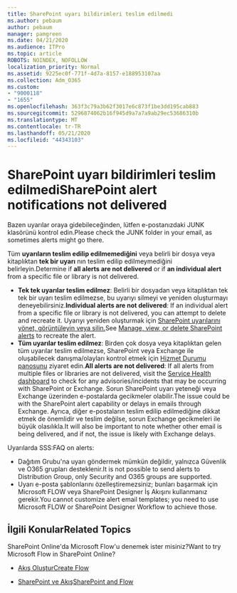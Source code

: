 ```yaml
---
title: SharePoint uyarı bildirimleri teslim edilmedi
ms.author: pebaum
author: pebaum
manager: pamgreen
ms.date: 04/21/2020
ms.audience: ITPro
ms.topic: article
ROBOTS: NOINDEX, NOFOLLOW
localization_priority: Normal
ms.assetid: 9225ec0f-771f-4d7a-8157-e188953107aa
ms.collection: Adm_O365
ms.custom:
- "9000118"
- "1655"
ms.openlocfilehash: 363f3c79a3b62f3017e6c873f1be3dd195cab883
ms.sourcegitcommit: 5296874062b16f945d9a7a7a9ab29ec53686310b
ms.translationtype: MT
ms.contentlocale: tr-TR
ms.lasthandoff: 05/21/2020
ms.locfileid: "44343103"
---
```

# <a name="sharepoint-alert-notifications-not-delivered"></a><span data-ttu-id="48734-102">SharePoint uyarı bildirimleri teslim edilmedi</span><span class="sxs-lookup"><span data-stu-id="48734-102">SharePoint alert notifications not delivered</span></span>

<span data-ttu-id="48734-103">Bazen uyarılar oraya gidebileceğinden, lütfen e-postanızdaki JUNK klasörünü kontrol edin.</span><span class="sxs-lookup"><span data-stu-id="48734-103">Please check the JUNK folder in your email, as sometimes alerts might go there.</span></span>

<span data-ttu-id="48734-104">Tüm **uyarıların teslim edilip edilmemediğini** veya belirli bir dosya veya kitaplıktan **tek bir uyarı** nın teslim edilip edilmeymediğini belirleyin.</span><span class="sxs-lookup"><span data-stu-id="48734-104">Determine if **all alerts are not delivered** or if **an individual alert** from a specific file or library is not delivered.</span></span>

- <span data-ttu-id="48734-105">**Tek tek uyarılar teslim edilmez**: Belirli bir dosyadan veya kitaplıktan tek tek bir uyarı teslim edilmezse, bu uyarıyı silmeyi ve yeniden oluşturmayı deneyebilirsiniz.</span><span class="sxs-lookup"><span data-stu-id="48734-105">**Individual alerts are not delivered**: If an individual alert from a specific file or library is not delivered, you can attempt to delete and recreate it.</span></span> <span data-ttu-id="48734-106">Uyarıyı yeniden oluşturmak için [SharePoint uyarılarını yönet, görüntüleyin veya silin.](https://support.office.com/article/manage-view-or-delete-sharepoint-alerts-99dfb19c-9a90-4a8c-aba1-aa8c8afb0de2)</span><span class="sxs-lookup"><span data-stu-id="48734-106">See [Manage, view, or delete SharePoint alerts](https://support.office.com/article/manage-view-or-delete-sharepoint-alerts-99dfb19c-9a90-4a8c-aba1-aa8c8afb0de2) to recreate the alert.</span></span>
- <span data-ttu-id="48734-107">**Tüm uyarılar teslim edilmez**: Birden çok dosya veya kitaplıktan gelen tüm uyarılar teslim edilmezse, SharePoint veya Exchange ile oluşabilecek danışma/olayları kontrol etmek için [Hizmet Durumu panosunu](https://admin.microsoft.com/AdminPortal/Home#/servicehealth) ziyaret edin.</span><span class="sxs-lookup"><span data-stu-id="48734-107">**All alerts are not delivered**: If all alerts from multiple files or libraries are not delivered, visit the [Service Health dashboard](https://admin.microsoft.com/AdminPortal/Home#/servicehealth) to check for any advisories/incidents that may be occurring with SharePoint or Exchange.</span></span> <span data-ttu-id="48734-108">Sorun SharePoint uyarı yeteneği veya Exchange üzerinden e-postalarda gecikmeler olabilir.</span><span class="sxs-lookup"><span data-stu-id="48734-108">The issue could be with the SharePoint alert capability or delays in emails through Exchange.</span></span> <span data-ttu-id="48734-109">Ayrıca, diğer e-postaların teslim edilip edilmediğine dikkat etmek de önemlidir ve teslim değilse, sorun Exchange gecikmeleri ile büyük olasılıkla.</span><span class="sxs-lookup"><span data-stu-id="48734-109">It will also be important to note whether other email is being delivered, and if not, the issue is likely with Exchange delays.</span></span>

<span data-ttu-id="48734-110">Uyarılarda SSS:</span><span class="sxs-lookup"><span data-stu-id="48734-110">FAQ on alerts:</span></span>

- <span data-ttu-id="48734-111">Dağıtım Grubu'na uyarı göndermek mümkün değildir, yalnızca Güvenlik ve O365 grupları desteklenir.</span><span class="sxs-lookup"><span data-stu-id="48734-111">It is not possible to send alerts to Distribution Group, only Security and O365 groups are supported.</span></span>
- <span data-ttu-id="48734-112">Uyarı e-posta şablonlarını özelleştiremezsiniz; bunları başarmak için Microsoft FLOW veya SharePoint Designer İş Akışını kullanmanız gerekir.</span><span class="sxs-lookup"><span data-stu-id="48734-112">You cannot customize alert email templates; you need to use Microsoft FLOW or SharePoint Designer Workflow to achieve those.</span></span>

## <a name="related-topics"></a><span data-ttu-id="48734-113">İlgili Konular</span><span class="sxs-lookup"><span data-stu-id="48734-113">Related Topics</span></span>

<span data-ttu-id="48734-114">SharePoint Online'da Microsoft Flow'u denemek ister misiniz?</span><span class="sxs-lookup"><span data-stu-id="48734-114">Want to try Microsoft Flow in SharePoint Online?</span></span>

- [<span data-ttu-id="48734-115">Akış Oluştur</span><span class="sxs-lookup"><span data-stu-id="48734-115">Create Flow</span></span>](https://support.office.com/article/a9c3e03b-0654-46af-a254-20252e580d01)

- [<span data-ttu-id="48734-116">SharePoint ve Akış</span><span class="sxs-lookup"><span data-stu-id="48734-116">SharePoint and Flow</span></span>](https://flow.microsoft.com//blog/sharepoint-and-flow/)
